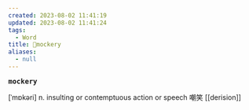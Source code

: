 ```yaml
---
created: 2023-08-02 11:41:19
updated: 2023-08-02 11:41:24
tags:
  - Word
title: 📖mockery
aliases:
  - null
---
```


<pre><strong>mockery</strong></pre>
[ˈmɒkəri]
n. insulting or contemptuous action or speech 嘲笑
[[derision]]
